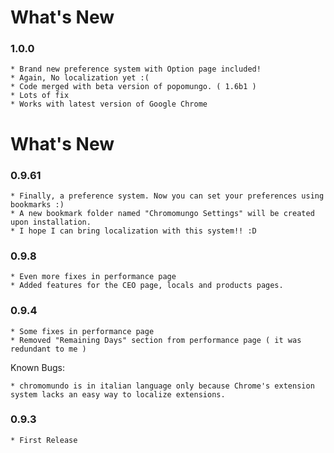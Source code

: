 # What's New #
### 1.0.0 ###
```
* Brand new preference system with Option page included!
* Again, No localization yet :(
* Code merged with beta version of popomungo. ( 1.6b1 )
* Lots of fix
* Works with latest version of Google Chrome
```

# What's New #
### 0.9.61 ###
```
* Finally, a preference system. Now you can set your preferences using bookmarks :)
* A new bookmark folder named "Chromomungo Settings" will be created upon installation.
* I hope I can bring localization with this system!! :D
```

### 0.9.8 ###
```
* Even more fixes in performance page
* Added features for the CEO page, locals and products pages.
```

### 0.9.4 ###
```
* Some fixes in performance page
* Removed "Remaining Days" section from performance page ( it was redundant to me )
```

Known Bugs:
```
* chromomundo is in italian language only because Chrome's extension system lacks an easy way to localize extensions.
```

### 0.9.3 ###
```
* First Release
```